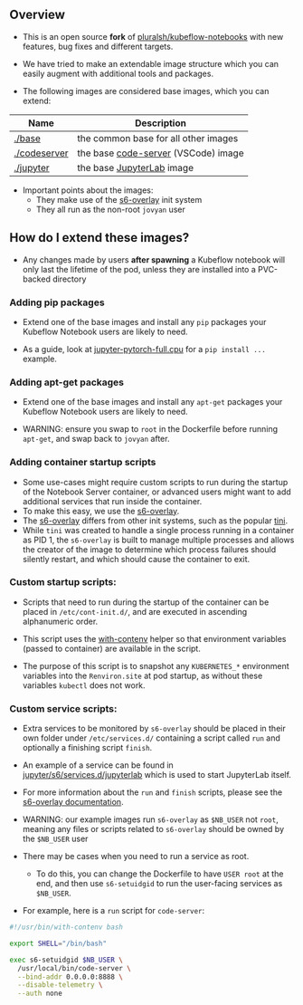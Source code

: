 ## Overview

* This is an open source **fork** of
  [pluralsh/kubeflow-notebooks](https://github.com/pluralsh/kubeflow-notebooks)
  with new features, bug fixes and different targets.
* We have tried to make an extendable image structure which you can
  easily augment with additional tools and packages.

* The following images are considered base images, which you can extend:

Name | Description
--- | ---
[./base](./base) | the common base for all other images
[./codeserver](./codeserver) | the base [code-server](https://github.com/cdr/code-server) (VSCode) image
[./jupyter](./jupyter) | the base [JupyterLab](https://github.com/jupyterlab/jupyterlab) image

* Important points about the images:
  - They make use of the
    [s6-overlay][s6 overlay link]
    init system
  - They all run as the non-root `jovyan` user

## How do I extend these images?

* Any changes made by users **after spawning** a Kubeflow notebook
  will only last the lifetime of the pod, unless they are
  installed into a PVC-backed directory

### Adding pip packages

* Extend one of the base images and install any
  `pip` packages your Kubeflow Notebook
  users are likely to need.

* As a guide, look at
  [jupyter-pytorch-full.cpu](./jupyter-pytorch-full/cpu.Dockerfile)
  for a `pip install ...` example.

### Adding apt-get packages

* Extend one of the base images and install any
  `apt-get` packages your Kubeflow Notebook
  users are likely to need.

* WARNING: ensure you swap to `root` in the
  Dockerfile before running `apt-get`,
  and swap back to `jovyan` after.

### Adding container startup scripts

* Some use-cases might require custom scripts to run
  during the startup of the Notebook Server container,
  or advanced users might want to add additional
  services that run inside the container.
* To make this easy, we use the
  [s6-overlay][s6 overlay link].
* The [s6-overlay][s6 overlay link]
  differs from other init systems, such as the popular
  [tini](https://github.com/krallin/tini).
* While `tini` was created to handle a single process running
  in a container as PID 1, the `s6-overlay` is built to manage
  multiple processes and allows the creator of the image to
  determine which process failures should silently restart,
  and which should cause the container to exit.

### Custom startup scripts:

* Scripts that need to run during the startup of the
  container can be placed in `/etc/cont-init.d/`,
  and are executed in ascending alphanumeric order.

* This script uses the
  [with-contenv][s6 container environment link]
  helper so that environment variables (passed to container)
  are available in the script.
* The purpose of this script is to snapshot any `KUBERNETES_*`
  environment variables into the `Renviron.site` at pod startup,
  as without these variables `kubectl` does not work.

### Custom service scripts:

* Extra services to be monitored by `s6-overlay` should be
  placed in their own folder under `/etc/services.d/`
  containing a script called `run` and
  optionally a finishing script `finish`.

* An example of a service can be found in
  [jupyter/s6/services.d/jupyterlab](jupyter/s6/services.d/jupyterlab)
  which is used to start JupyterLab itself.
* For more information about the `run` and `finish` scripts,
  please see the [s6-overlay documentation][s6 writing a service script link].

* WARNING: our example images run `s6-overlay` as `$NB_USER`
  not `root`, meaning any files or scripts related to
  `s6-overlay` should be owned by the `$NB_USER` user

* There may be cases when you need to run a service as root.
  - To do this, you can change the Dockerfile to have `USER root`
    at the end, and then use `s6-setuidgid` to run the
    user-facing services as `$NB_USER`.

* For example, here is a `run` script for `code-server`:

```bash
#!/usr/bin/with-contenv bash

export SHELL="/bin/bash"

exec s6-setuidgid $NB_USER \
  /usr/local/bin/code-server \
  --bind-addr 0.0.0.0:8888 \
  --disable-telemetry \
  --auth none
```

[s6 overlay link]: https://github.com/just-containers/s6-overlay
[s6 container environment link]: https://github.com/just-containers/s6-overlay#container-environment
[s6 writing a service script link]: https://github.com/just-containers/s6-overlay#writing-a-service-script
